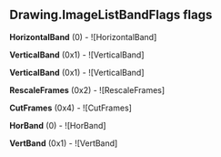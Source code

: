 ## Drawing.ImageListBandFlags flags

**HorizontalBand** (0) - ![HorizontalBand]

**VerticalBand** (0x1) - ![VerticalBand]

**VerticalBand** (0x1) - ![VerticalBand]

**RescaleFrames** (0x2) - ![RescaleFrames]

**CutFrames** (0x4) - ![CutFrames]

**HorBand** (0) - ![HorBand]

**VertBand** (0x1) - ![VertBand]

